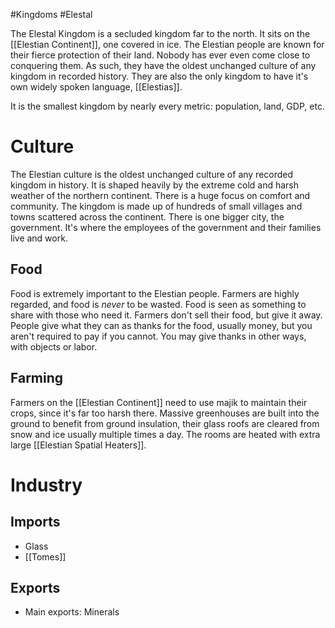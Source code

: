 #Kingdoms #Elestal 

The Elestal Kingdom is a secluded kingdom far to the north. It sits on the [[Elestian Continent]], one covered in ice. The Elestian people are known for their fierce protection of their land. Nobody has ever even come close to conquering them. As such, they have the oldest unchanged culture of any kingdom in recorded history. They are also the only kingdom to have it's own widely spoken language, [[Elestias]].

It is the smallest kingdom by nearly every metric: population, land, GDP, etc.
# Culture
The Elestian culture is the oldest unchanged culture of any recorded kingdom in history. It is shaped heavily by the extreme cold and harsh weather of the northern continent. There is a huge focus on comfort and community. The kingdom is made up of hundreds of small villages and towns scattered across the continent. There is one bigger city, the government. It's where the employees of the government and their families live and work.
## Food
Food is extremely important to the Elestian people. Farmers are highly regarded, and food is *never* to be wasted. Food is seen as something to share with those who need it. Farmers don't sell their food, but give it away. People give what they can as thanks for the food, usually money, but you aren't required to pay if you cannot. You may give thanks in other ways, with objects or labor.
## Farming
Farmers on the [[Elestian Continent]] need to use majik to maintain their crops, since it's far too harsh there. Massive greenhouses are built into the ground to benefit from ground insulation, their glass roofs are cleared from snow and ice usually multiple times a day. The rooms are heated with extra large [[Elestian Spatial Heaters]].
# Industry
## Imports
- Glass
- [[Tomes]]
## Exports
- Main exports: Minerals
